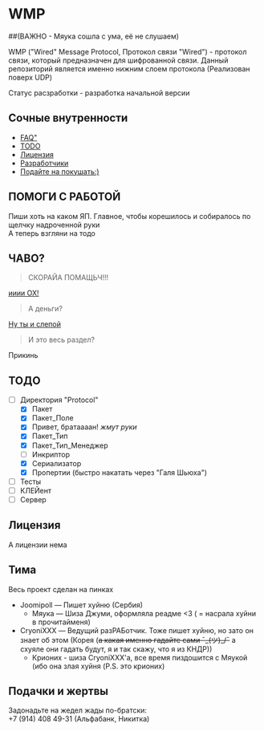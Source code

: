 # WMP

##(ВАЖНО - Мяука сошла с ума, её не слушаем)<br>

WMP ("Wired" Message Protocol, Протокол связи "Wired") - протокол связи, который предназначен для шифрованной связи. Данный репозиторий является именно нижним слоем протокола (Реализован поверх UDP)

Статус расзработки - разработка начальной версии

<!-- [![Статус тестировання]()]() -->

## Сочные внутренности
<!-- - [Юсаге](#1) -->
<!-- - [ПОМОГИ С РАБОТОЙ!](#2) -->
- [FAQ"](#3)
- [TODO](#4)
- [Лицензия](#5)
- [Разработчики](#6)
- [Подайте на покушать:)](#7)

<!-- ## <a name="1"> Юсаге</a> -->

## <a name="2"> ПОМОГИ С РАБОТОЙ</a>

Пиши хоть на каком ЯП. Главное, чтобы корешилось и собиралось по щелчку надроченной руки <br>
А теперь взгляни на тодо

## <a name="3">ЧАВО?</a>
> СКОРАЙА ПОМАЩЬЧ!!!

[ииии ОХ!](#2) 

> А деньги?

[Ну ты и слепой](#7)

> И это весь раздел?

Прикинь

## <a name="4">ТОДО</a>

- [ ] Директория "Protocol"
    - [x] Пакет
    - [x] Пакет_Поле
    - [x] Привет, братаааан! *жмут руки*
    - [x] Пакет_Тип
    - [x] Пакет_Тип_Менеджер
    - [ ] Инкриптор
    - [x] Сериализатор
    - [x] Пропертии (быстро накатать через "Галя Шьюха")
- [ ] Тесты
- [ ] КЛЕЙент
- [ ] Сервер

## <a name="5">Лицензия</a>

А лицензии нема

<!-- [Чекни тута](LICENSE) -->

## <a name="6">Тима</a>

Весь проект сделан на пинках

- Joomipoll — Пишет хуйню (Сербия)
    - Мяука — Шиза Джуми, оформляла реадме <3 ( = насрала хуйни в прочитайменя)
- CryoniXXX — Ведущий разРАБотчик. Тоже пишет хуйню, но зато он знает об этом (Корея (~~а какая именно гадайте сами ¯\_(ツ)_/¯~~ а схуяле они гадать будут, я и так скажу, что я из КНДР))
    - Крионих - шиза CryoniXXX'a, все время пиздошится с Мяукой (ибо она злая хуйня (P.S. это крионих)

## <a name="7">Подачки и жертвы</a>

Задонадьте на жедел жады по-братски: <br>
+7 (914) 408 49-31 (Альфабанк, Никитка)
